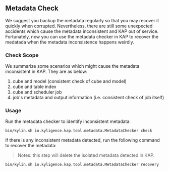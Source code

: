 ## Metadata Check

We suggest you backup the metadata regularly so that you may recover it quickly when corrupted. Nevertheless, there are still some unexpected accidents which cause the metadata inconsistent and KAP out of service. Fortunately, now you can use the metadata checker in KAP to recover the medatada when the metadata inconsistence happens weirdly.

### Check Scope

We summarize some scenarios which might cause the metadata inconsistent in KAP. They are as below:

1. cube and model (consistent check of cube and model)
2. cube and table index
3. cube and scheduler job
4. job's metadata and output information (i.e. consistent check of job itself)

### Usage
Run the metadata checker to identify inconsistent metadata:

```
bin/kylin.sh io.kyligence.kap.tool.metadata.MetadataChecker check
```

If there is any inconsistent metadata detected, run the following command to recover the metadata:

> Notes: this step will delete the isolated metadata detected in KAP.

```
bin/kylin.sh io.kyligence.kap.tool.metadata.MetadataChecker recovery
```

